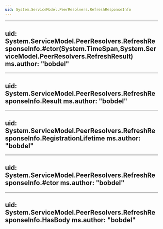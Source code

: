 ```yaml
---
uid: System.ServiceModel.PeerResolvers.RefreshResponseInfo
---
```


---
uid: System.ServiceModel.PeerResolvers.RefreshResponseInfo.#ctor(System.TimeSpan,System.ServiceModel.PeerResolvers.RefreshResult)
ms.author: "bobdel"
---

---
uid: System.ServiceModel.PeerResolvers.RefreshResponseInfo.Result
ms.author: "bobdel"
---

---
uid: System.ServiceModel.PeerResolvers.RefreshResponseInfo.RegistrationLifetime
ms.author: "bobdel"
---

---
uid: System.ServiceModel.PeerResolvers.RefreshResponseInfo.#ctor
ms.author: "bobdel"
---

---
uid: System.ServiceModel.PeerResolvers.RefreshResponseInfo.HasBody
ms.author: "bobdel"
---
